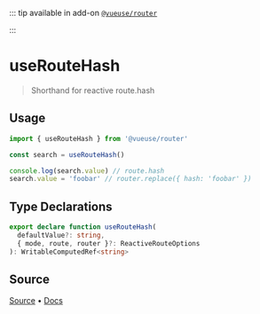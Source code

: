 <!--DEMO_STARTS--><!--DEMO_ENDS-->

<!--HEAD_STARTS-->
::: tip
available in add-on [`@vueuse/router`](/?path=/story/router--readme)


:::

<!--HEAD_ENDS-->

# useRouteHash

> Shorthand for reactive route.hash 

## Usage

```ts
import { useRouteHash } from '@vueuse/router'

const search = useRouteHash()

console.log(search.value) // route.hash
search.value = 'foobar' // router.replace({ hash: 'foobar' })
```


<!--FOOTER_STARTS-->
## Type Declarations

```typescript
export declare function useRouteHash(
  defaultValue?: string,
  { mode, route, router }?: ReactiveRouteOptions
): WritableComputedRef<string>
```

## Source

[Source](https://github.com/antfu/vueuse/blob/master/packages/router/useRouteHash/index.ts) • [Docs](https://github.com/antfu/vueuse/blob/master/packages/router/useRouteHash/index.md)


<!--FOOTER_ENDS-->